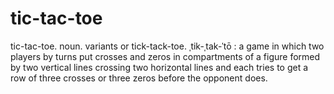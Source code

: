 # tic-tac-toe
tic-tac-toe. noun. variants or tick-tack-toe. ˌtik-ˌtak-ˈtō : a game in which two players by turns put crosses and zeros in compartments of a figure formed by two vertical lines crossing two horizontal lines and each tries to get a row of three crosses or three zeros before the opponent does.
